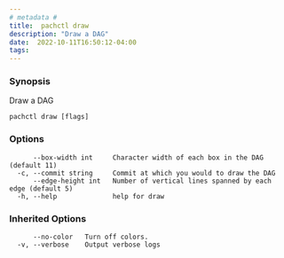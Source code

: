 ```yaml
---
# metadata # 
title:  pachctl draw
description: "Draw a DAG"
date:  2022-10-11T16:50:12-04:00
tags:
---
```


### Synopsis

Draw a DAG

```
pachctl draw [flags]
```

### Options

```
      --box-width int     Character width of each box in the DAG (default 11)
  -c, --commit string     Commit at which you would to draw the DAG
      --edge-height int   Number of vertical lines spanned by each edge (default 5)
  -h, --help              help for draw
```

### Inherited Options

```
      --no-color   Turn off colors.
  -v, --verbose    Output verbose logs
```

